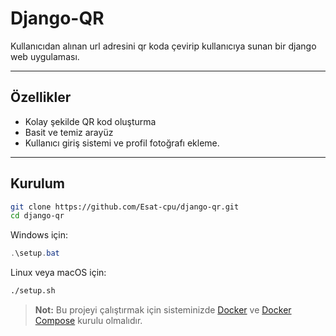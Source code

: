 # Django-QR

Kullanıcıdan alınan url adresini qr koda çevirip kullanıcıya sunan bir django web uygulaması.

---

## Özellikler

- Kolay şekilde QR kod oluşturma
- Basit ve temiz arayüz
- Kullanıcı giriş sistemi ve profil fotoğrafı ekleme.

---

## Kurulum

```bash
git clone https://github.com/Esat-cpu/django-qr.git
cd django-qr
```

Windows için:
```powershell
.\setup.bat
```

Linux veya macOS için:
```bash
./setup.sh
```
> **Not:** Bu projeyi çalıştırmak için sisteminizde [Docker](https://www.docker.com/get-started) ve [Docker Compose](https://docs.docker.com/compose/install/) kurulu olmalıdır.
